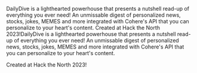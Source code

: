 DailyDive is a lighthearted powerhouse that presents a nutshell read-up of everything you ever need! An unmissable digest of personalized news, stocks, jokes, MEMES and more integrated with Cohere's API that you can personalize to your heart's content. Created at Hack the North 2023!DailyDive is a lighthearted powerhouse that presents a nutshell read-up of everything you ever need! An unmissable digest of personalized news, stocks, jokes, MEMES and more integrated with Cohere's API that you can personalize to your heart's content.

Created at Hack the North 2023!
